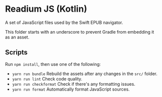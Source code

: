 # Readium JS (Kotlin)

A set of JavaScript files used by the Swift EPUB navigator.

This folder starts with an underscore to prevent Gradle from embedding it as an asset.

## Scripts

Run `npm install`, then use one of the following:

* `yarn run bundle` Rebuild the assets after any changes in the `src/` folder.
* `yarn run lint` Check code quality.
* `yarn run checkformat` Check if there's any formatting issues.
* `yarn run format` Automatically format JavaScript sources.
